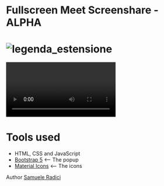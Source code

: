 Fullscreen Meet Screenshare - ALPHA
=======
![legenda_estensione](https://i.imgur.com/FcDL8li.png)
=======
![(https://i.imgur.com/RRPDCRS.gif)](https://i.imgur.com/cAPFId9.mp4)

# Tools used #
* HTML, CSS and JavaScript
* [Bootstrap 5](https://getbootstrap.com/docs/5.0/getting-started/introduction/) <-- The popup
* [Material Icons](https://fonts.google.com/icons) <-- The icons



Author [Samuele Radici](https://www.instagram.com/kio.jar/?hl=it)
